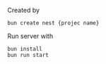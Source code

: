 Created by

```
bun create nest {projec name}
```

Run server with

```
bun install
bun run start
```

